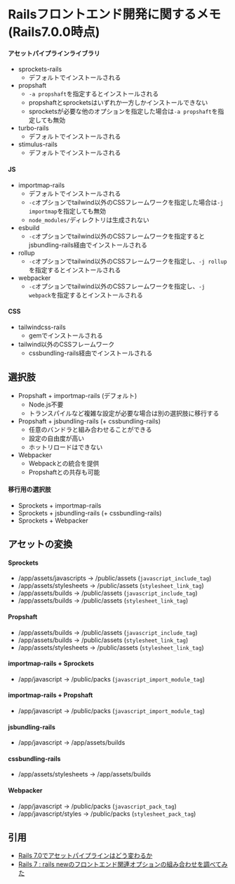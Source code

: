 # Railsフロントエンド開発に関するメモ (Rails7.0.0時点)
#### アセットパイプラインライブラリ
- sprockets-rails
  - デフォルトでインストールされる
- propshaft
  - `-a propshaft`を指定するとインストールされる
  - propshaftとsprocketsはいずれか一方しかインストールできない
  - sprocketsが必要な他のオプションを指定した場合は`-a propshaft`を指定しても無効
- turbo-rails
  - デフォルトでインストールされる
- stimulus-rails
  - デフォルトでインストールされる

#### JS
- importmap-rails
  - デフォルトでインストールされる
  - `-c`オプションでtailwind以外のCSSフレームワークを指定した場合は`-j importmap`を指定しても無効
  - `node_modules/`ディレクトリは生成されない
- esbuild
  - `-c`オプションでtailwind以外のCSSフレームワークを指定するとjsbundling-rails経由でインストールされる
- rollup
  - `-c`オプションでtailwind以外のCSSフレームワークを指定し、`-j rollup`を指定するとインストールされる
- webpacker
  - `-c`オプションでtailwind以外のCSSフレームワークを指定し、`-j webpack`を指定するとインストールされる

#### CSS
- tailwindcss-rails
  - gemでインストールされる
- tailwind以外のCSSフレームワーク
  - cssbundling-rails経由でインストールされる

## 選択肢
- Propshaft + importmap-rails (デフォルト)
  - Node.js不要
  - トランスパイルなど複雑な設定が必要な場合は別の選択肢に移行する
- Propshaft + jsbundling-rails (+ cssbundling-rails)
  - 任意のバンドラと組み合わせることができる
  - 設定の自由度が高い
  - ホットリロードはできない
- Webpacker
  - Webpackとの統合を提供
  - Propshaftとの共存も可能

#### 移行用の選択肢
- Sprockets + importmap-rails
- Sprockets + jsbundling-rails (+ cssbundling-rails)
- Sprockets + Webpacker

## アセットの変換
#### Sprockets
- /app/assets/javascripts -> /public/assets (`javascript_include_tag`)
- /app/assets/stylesheets -> /public/assets (`stylesheet_link_tag`)
- /app/assets/builds -> /public/assets (`javascript_include_tag`)
- /app/assets/builds -> /public/assets (`stylesheet_link_tag`)

#### Propshaft
- /app/assets/builds -> /public/assets (`javascript_include_tag`)
- /app/assets/builds -> /public/assets (`stylesheet_link_tag`)
- /app/assets/stylesheets -> /public/assets (`stylesheet_link_tag`)

#### importmap-rails + Sprockets
- /app/javascript -> /public/packs (`javascript_import_module_tag`)

#### importmap-rails + Propshaft
- /app/javascript -> /public/packs (`javascript_import_module_tag`)

#### jsbundling-rails
- /app/javascript -> /app/assets/builds

#### cssbundling-rails
- /app/assets/stylesheets -> /app/assets/builds

####  Webpacker
- /app/javascript -> /public/packs (`javascript_pack_tag`)
- /app/javascript/styles -> /public/packs (`stylesheet_pack_tag`)

## 引用
- [Rails 7.0でアセットパイプラインはどう変わるか](https://www.wantedly.com/companies/wantedly/post_articles/354873)
- [Rails 7 : rails newのフロントエンド関連オプションの組み合わせを調べてみた](https://techracho.bpsinc.jp/hachi8833/2021_12_28/114730)
